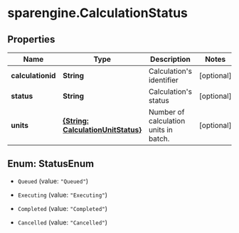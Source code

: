 # sparengine.CalculationStatus

## Properties

Name | Type | Description | Notes
------------ | ------------- | ------------- | -------------
**calculationid** | **String** | Calculation&#39;s identifier | [optional] 
**status** | **String** | Calculation&#39;s status | [optional] 
**units** | [**{String: CalculationUnitStatus}**](CalculationUnitStatus.md) | Number of calculation units in batch. | [optional] 



## Enum: StatusEnum


* `Queued` (value: `"Queued"`)

* `Executing` (value: `"Executing"`)

* `Completed` (value: `"Completed"`)

* `Cancelled` (value: `"Cancelled"`)




